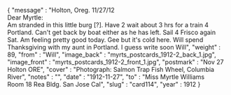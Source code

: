 {
  "message" : "Holton, Oreg. 11/27/12<br>Dear Myrtle:<br>Am stranded in this little burg [?]. Have 2 wait about 3 hrs for a train 4 Portland. Can't get back by boat either as he has left. Sail 4 Frisco again Sat. Am feeling pretty good today. Gee but it's cold here. Will spend Thanksgiving with my aunt in Portland. I guess write soon Will",
  "weight" : 89,
  "from" : "Will",
  "image_back" : "myrts_postcards_1912-2_back_1.jpg",
  "image_front" : "myrts_postcards_1912-2_front_1.jpg",
  "postmark" : "Nov 27 Holton ORE",
  "cover" : "Photograph: Salmon Trap Fish Wheel, Columbia River",
  "notes" : "",
  "date" : "1912-11-27",
  "to" : "Miss Myrtle Williams<br> Room 18 Rea Bldg. San Jose Cal",
  "slug" : "card114",
  "year" : 1912
}
